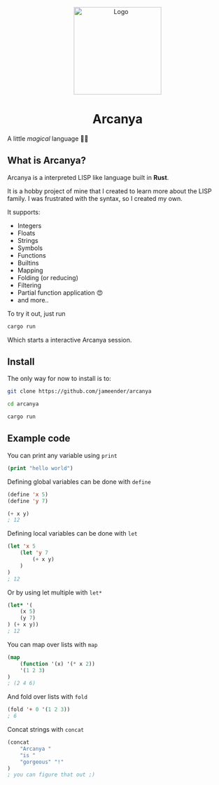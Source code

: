 <p align="center">
	<a href="https://github.com/jameender/arcanya"><img src="https://repository-images.githubusercontent.com/704522788/52df08e7-e797-424b-aa69-336f9499bb68" alt="Logo" height=200></a>
</p>

<h1 align="center">Arcanya</h1>

A little _magical_ language 🧙‍♂️

## What is Arcanya?

Arcanya is a interpreted LISP like language built in **Rust**.

It is a hobby project of mine that I created to learn more about the LISP family. I was frustrated with the syntax, so I created my own.

It supports:

-   Integers
-   Floats
-   Strings
-   Symbols
-   Functions
-   Builtins
-   Mapping
-   Folding (or reducing)
-   Filtering
-   Partial function application 😍
-   and more..

To try it out, just run

```bash
cargo run
```

Which starts a interactive Arcanya session.

## Install

The only way for now to install is to:

```bash
git clone https://github.com/jameender/arcanya

cd arcanya

cargo run
```

## Example code

You can print any variable using `print`

```lisp
(print "hello world")
```

Defining global variables can be done with `define`

```lisp
(define 'x 5)
(define 'y 7)

(+ x y)
; 12
```

Defining local variables can be done with `let`

```lisp
(let 'x 5
	(let 'y 7
		(+ x y)
	)
)
; 12
```

Or by using let multiple with `let*`

```lisp
(let* '(
	(x 5)
	(y 7)
) (+ x y))
; 12
```

You can map over lists with `map`

```lisp
(map
	(function '(x) '(* x 2))
	'(1 2 3)
)
; (2 4 6)
```

And fold over lists with `fold`

```lisp
(fold '+ 0 '(1 2 3))
; 6
```

Concat strings with `concat`

```lisp
(concat
	"Arcanya "
	"is "
	"gorgeous" "!"
)
; you can figure that out ;)
```
